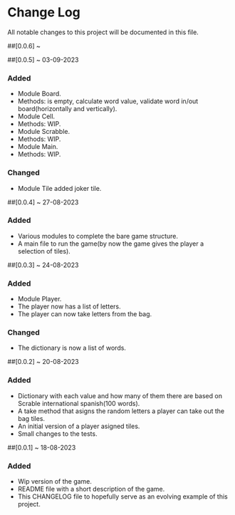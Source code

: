 # Change Log
All notable changes to this project will be documented in this file.

##[0.0.6] ~ 



##[0.0.5] ~ 03-09-2023
### Added
- Module Board.
- Methods: is empty, calculate word value, validate word in/out board(horizontally and vertically).
- Module Cell.
- Methods: WIP.
- Module Scrabble.
- Methods: WIP.
- Module Main.
- Methods: WIP.

### Changed
- Module Tile added joker tile.

##[0.0.4] ~ 27-08-2023
### Added
- Various modules to complete the bare game structure.
- A main file to run the game(by now the game gives the player a selection of tiles).

##[0.0.3] ~ 24-08-2023
### Added
- Module Player.
- The player now has a list of letters.
- The player can now take letters from the bag.

### Changed
- The dictionary is now a list of words.

##[0.0.2] ~ 20-08-2023
### Added
- Dictionary with each value and how many of them there are based on Scrable international spanish(100 words).
- A take method that asigns the random letters a player can take out the bag tiles.
- An initial version of a player asigned tiles.
- Small changes to the tests.

##[0.0.1] ~ 18-08-2023
### Added
- Wip version of the game.
- README file with a short description of the game.
- This CHANGELOG file to hopefully serve as an evolving example of this project.
